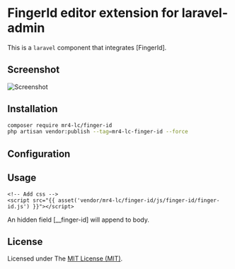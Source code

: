 FingerId editor extension for laravel-admin
======

This is a `laravel` component that integrates [FingerId].

## Screenshot
![Screenshot](https://github.com/han48/mr4-lc.finger-id/assets/27817127/ce62b3cb-73ff-4063-a50c-c33c0a11c0f8)

## Installation
```bash
composer require mr4-lc/finger-id
php artisan vendor:publish --tag=mr4-lc-finger-id --force
```

## Configuration

## Usage
```blade
<!-- Add css -->
<script src="{{ asset('vendor/mr4-lc/finger-id/js/finger-id/finger-id.js') }}"></script>
```
An hidden field [__finger-id] will append to body.

## License
Licensed under The [MIT License (MIT)](https://github.com/han48/mr4-lc.finger-id/blob/main/LICENSE).

